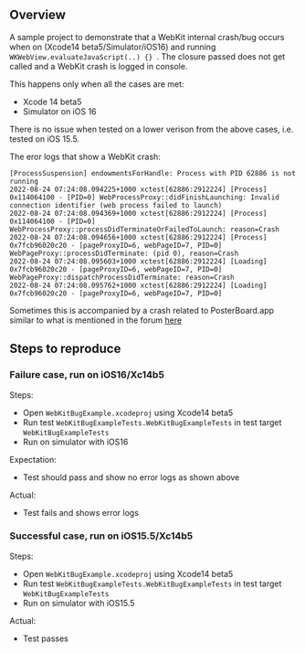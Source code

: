 ## Overview

A sample project to demonstrate that a WebKit internal crash/bug occurs when on (Xcode14 beta5/Simulator/iOS16) and running `WKWebView.evaluateJavaScript(..) {} `. The closure passed does not get called and a WebKit crash is logged in console.

This happens only when all the cases are met:
* Xcode 14 beta5
* Simulator on iOS 16
  
There is no issue when tested on a lower verison from the above cases, i.e. tested on iOS 15.5.

The eror logs that show a WebKit crash:
```
[ProcessSuspension] endowmentsForHandle: Process with PID 62886 is not running
2022-08-24 07:24:08.094225+1000 xctest[62886:2912224] [Process] 0x114064100 - [PID=0] WebProcessProxy::didFinishLaunching: Invalid connection identifier (web process failed to launch)
2022-08-24 07:24:08.094369+1000 xctest[62886:2912224] [Process] 0x114064100 - [PID=0] WebProcessProxy::processDidTerminateOrFailedToLaunch: reason=Crash
2022-08-24 07:24:08.094656+1000 xctest[62886:2912224] [Process] 0x7fcb96020c20 - [pageProxyID=6, webPageID=7, PID=0] WebPageProxy::processDidTerminate: (pid 0), reason=Crash
2022-08-24 07:24:08.095603+1000 xctest[62886:2912224] [Loading] 0x7fcb96020c20 - [pageProxyID=6, webPageID=7, PID=0] WebPageProxy::dispatchProcessDidTerminate: reason=Crash
2022-08-24 07:24:08.095762+1000 xctest[62886:2912224] [Loading] 0x7fcb96020c20 - [pageProxyID=6, webPageID=7, PID=0]
```

Sometimes this is accompanied by a crash related to PosterBoard.app similar to what is mentioned in the forum [here](https://developer.apple.com/forums/thread/711121)

## Steps to reproduce

### Failure case, run on iOS16/Xc14b5
Steps:
* Open `WebKitBugExample.xcodeproj` using Xcode14 beta5
* Run test `WebKitBugExampleTests.WebKitBugExampleTests` in test target `WebKitBugExampleTests`
* Run on simulator with iOS16

Expectation:
* Test should pass and show no error logs as shown above

Actual:
* Test fails and shows error logs

### Successful case, run on iOS15.5/Xc14b5
Steps:
* Open `WebKitBugExample.xcodeproj` using Xcode14 beta5
* Run test `WebKitBugExampleTests.WebKitBugExampleTests` in test target `WebKitBugExampleTests`
* Run on simulator with iOS15.5

Actual:
* Test passes
